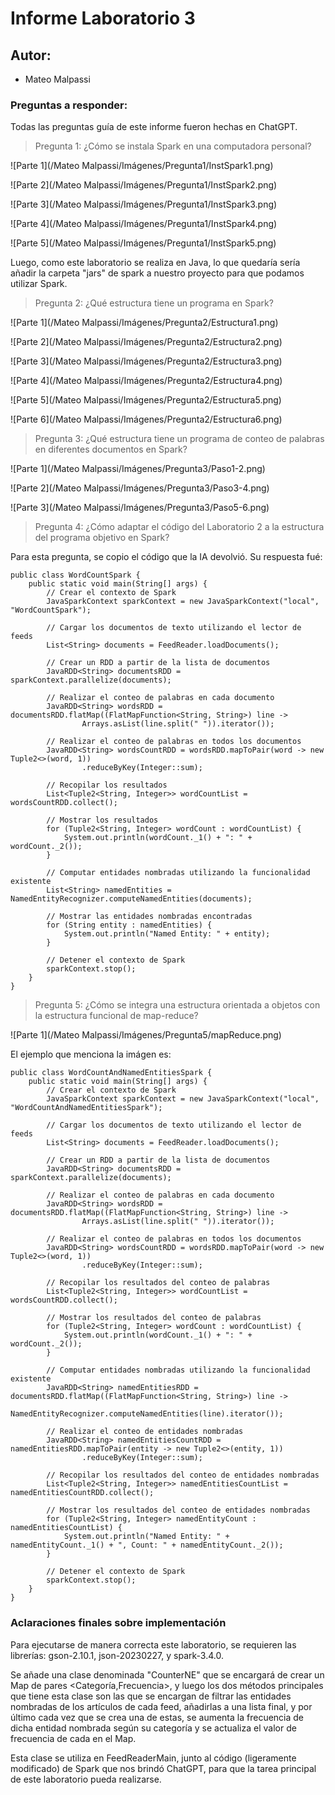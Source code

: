 # Informe Laboratorio 3

## Autor:

- Mateo Malpassi

### Preguntas a responder:

Todas las preguntas guía de este informe fueron hechas en ChatGPT.

> Pregunta 1: ¿Cómo se instala Spark en una computadora personal?

![Parte 1](/Mateo Malpassi/Imágenes/Pregunta1/InstSpark1.png)

![Parte 2](/Mateo Malpassi/Imágenes/Pregunta1/InstSpark2.png)

![Parte 3](/Mateo Malpassi/Imágenes/Pregunta1/InstSpark3.png)

![Parte 4](/Mateo Malpassi/Imágenes/Pregunta1/InstSpark4.png)

![Parte 5](/Mateo Malpassi/Imágenes/Pregunta1/InstSpark5.png)

Luego, como este laboratorio se realiza en Java, lo que quedaría sería añadir la carpeta "jars" de spark a nuestro proyecto para que podamos utilizar Spark.

> Pregunta 2: ¿Qué estructura tiene un programa en Spark?

![Parte 1](/Mateo Malpassi/Imágenes/Pregunta2/Estructura1.png)

![Parte 2](/Mateo Malpassi/Imágenes/Pregunta2/Estructura2.png)

![Parte 3](/Mateo Malpassi/Imágenes/Pregunta2/Estructura3.png)

![Parte 4](/Mateo Malpassi/Imágenes/Pregunta2/Estructura4.png)

![Parte 5](/Mateo Malpassi/Imágenes/Pregunta2/Estructura5.png)

![Parte 6](/Mateo Malpassi/Imágenes/Pregunta2/Estructura6.png)

> Pregunta 3: ¿Qué estructura tiene un programa de conteo de palabras en diferentes documentos en Spark?

![Parte 1](/Mateo Malpassi/Imágenes/Pregunta3/Paso1-2.png)

![Parte 2](/Mateo Malpassi/Imágenes/Pregunta3/Paso3-4.png)

![Parte 3](/Mateo Malpassi/Imágenes/Pregunta3/Paso5-6.png)

> Pregunta 4: ¿Cómo adaptar el código del Laboratorio 2 a la estructura del programa objetivo en Spark?

Para esta pregunta, se copio el código que la IA devolvió. Su respuesta fué:

```
public class WordCountSpark {
    public static void main(String[] args) {
        // Crear el contexto de Spark
        JavaSparkContext sparkContext = new JavaSparkContext("local", "WordCountSpark");

        // Cargar los documentos de texto utilizando el lector de feeds
        List<String> documents = FeedReader.loadDocuments();

        // Crear un RDD a partir de la lista de documentos
        JavaRDD<String> documentsRDD = sparkContext.parallelize(documents);

        // Realizar el conteo de palabras en cada documento
        JavaRDD<String> wordsRDD = documentsRDD.flatMap((FlatMapFunction<String, String>) line ->
                Arrays.asList(line.split(" ")).iterator());

        // Realizar el conteo de palabras en todos los documentos
        JavaRDD<String> wordsCountRDD = wordsRDD.mapToPair(word -> new Tuple2<>(word, 1))
                .reduceByKey(Integer::sum);

        // Recopilar los resultados
        List<Tuple2<String, Integer>> wordCountList = wordsCountRDD.collect();

        // Mostrar los resultados
        for (Tuple2<String, Integer> wordCount : wordCountList) {
            System.out.println(wordCount._1() + ": " + wordCount._2());
        }

        // Computar entidades nombradas utilizando la funcionalidad existente
        List<String> namedEntities = NamedEntityRecognizer.computeNamedEntities(documents);

        // Mostrar las entidades nombradas encontradas
        for (String entity : namedEntities) {
            System.out.println("Named Entity: " + entity);
        }

        // Detener el contexto de Spark
        sparkContext.stop();
    }
}
```

> Pregunta 5: ¿Cómo se integra una estructura orientada a objetos con la estructura funcional de map-reduce?

![Parte 1](/Mateo Malpassi/Imágenes/Pregunta5/mapReduce.png)

El ejemplo que menciona la imágen es:

```
public class WordCountAndNamedEntitiesSpark {
    public static void main(String[] args) {
        // Crear el contexto de Spark
        JavaSparkContext sparkContext = new JavaSparkContext("local", "WordCountAndNamedEntitiesSpark");

        // Cargar los documentos de texto utilizando el lector de feeds
        List<String> documents = FeedReader.loadDocuments();

        // Crear un RDD a partir de la lista de documentos
        JavaRDD<String> documentsRDD = sparkContext.parallelize(documents);

        // Realizar el conteo de palabras en cada documento
        JavaRDD<String> wordsRDD = documentsRDD.flatMap((FlatMapFunction<String, String>) line ->
                Arrays.asList(line.split(" ")).iterator());

        // Realizar el conteo de palabras en todos los documentos
        JavaRDD<String> wordsCountRDD = wordsRDD.mapToPair(word -> new Tuple2<>(word, 1))
                .reduceByKey(Integer::sum);

        // Recopilar los resultados del conteo de palabras
        List<Tuple2<String, Integer>> wordCountList = wordsCountRDD.collect();

        // Mostrar los resultados del conteo de palabras
        for (Tuple2<String, Integer> wordCount : wordCountList) {
            System.out.println(wordCount._1() + ": " + wordCount._2());
        }

        // Computar entidades nombradas utilizando la funcionalidad existente
        JavaRDD<String> namedEntitiesRDD = documentsRDD.flatMap((FlatMapFunction<String, String>) line ->
                NamedEntityRecognizer.computeNamedEntities(line).iterator());

        // Realizar el conteo de entidades nombradas
        JavaRDD<String> namedEntitiesCountRDD = namedEntitiesRDD.mapToPair(entity -> new Tuple2<>(entity, 1))
                .reduceByKey(Integer::sum);

        // Recopilar los resultados del conteo de entidades nombradas
        List<Tuple2<String, Integer>> namedEntitiesCountList = namedEntitiesCountRDD.collect();

        // Mostrar los resultados del conteo de entidades nombradas
        for (Tuple2<String, Integer> namedEntityCount : namedEntitiesCountList) {
            System.out.println("Named Entity: " + namedEntityCount._1() + ", Count: " + namedEntityCount._2());
        }

        // Detener el contexto de Spark
        sparkContext.stop();
    }
}
```

### Aclaraciones finales sobre implementación

Para ejecutarse de manera correcta este laboratorio, se requieren las librerías: gson-2.10.1, json-20230227, y spark-3.4.0.

Se añade una clase denominada "CounterNE" que se encargará de crear un Map de pares <Categoría,Frecuencia>, y luego los dos métodos principales que tiene esta clase son las que se encargan de filtrar las entidades nombradas de los artículos de cada feed, añadirlas a una lista final, y por último cada vez que se crea una de estas, se aumenta la frecuencia de dicha entidad nombrada según su categoría y se actualiza el valor de frecuencia de cada en el Map.

Esta clase se utiliza en FeedReaderMain, junto al código (ligeramente modificado) de Spark que nos brindó ChatGPT, para que la tarea principal de este laboratorio pueda realizarse.